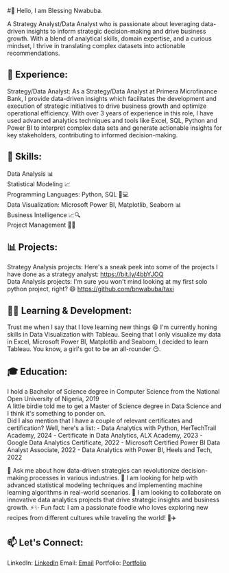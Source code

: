 #👋 Hello, I am Blessing Nwabuba.

A Strategy Analyst/Data Analyst who is passionate about leveraging data-driven insights to inform strategic decision-making and drive business growth. With a blend of analytical skills, domain expertise, and a curious mindset, I thrive in translating complex datasets into actionable recommendations.

## 💼 Experience:
Strategy/Data Analyst: As a Strategy/Data Analyst at Primera Microfinance Bank, I provide data-driven insights which facilitates the development and execution of strategic initiatives to drive business growth and optimize operational efficiency. With over 3 years of experience in this role, I have used advanced analytics techniques and tools like Excel, SQL, Python and Power BI to interpret complex data sets and generate actionable insights for key stakeholders, contributing to informed decision-making.

## 🚀 Skills:
Data Analysis 📊 <br>
Statistical Modeling 📈 <br>
Programming Languages: Python, SQL 🐍💻 <br>
Data Visualization: Microsoft Power BI, Matplotlib, Seaborn 📊 <br>
Business Intelligence 📈🔍 <br>
Project Management 📅🚀 <br>

## 📊 Projects:
Strategy Analysis projects: Here's a sneak peek into some of the projects I have done as a strategy analyst: https://bit.ly/4bbYJOQ  <br>
Data Analysis projects: I'm sure you won't mind looking at my first solo python project, right? 😄 https://github.com/bnwabuba/taxi

## 🌱🔭 Learning & Development:
Trust me when I say that I love learning new things 😄 
I'm currently honing skills in Data Visualization with Tableau. Seeing that I only visualize my data in Excel, Microsoft Power BI, Matplotlib and Seaborn, I decided to learn Tableau. You know, a girl's got to be an all-rounder 😏.  

## 🎓 Education:
I hold a Bachelor of Science degree in Computer Science from the National Open University of Nigeria, 2019 <br>
A little birdie told me to get a Master of Science degree in Data Science and I think it's something to ponder on. <br>
Did I also mention that I have a couple of relevant certificates and certification? Well, here's a list:
         - Data Analytics with Python, HerTechTrail Academy, 2024 
         - Certificate in Data Analytics, ALX Academy, 2023
         - Google Data Analytics Certificate, 2022
         - Microsoft Certified Power BI Data Analyst Associate, 2022
         - Data Analytics with Power BI, Heels and Tech, 2022

💬 Ask me about how data-driven strategies can revolutionize decision-making processes in various industries.
🤔 I am looking for help with advanced statistical modeling techniques and implementing machine learning algorithms in real-world scenarios.
👯 I am looking to collaborate on innovative data analytics projects that drive strategic insights and business growth.
⚡✨ Fun fact: I am a passionate foodie who loves exploring new recipes from different cultures while traveling the world! 🍲✈️ 

## 📫 Let's Connect:
LinkedIn: [LinkedIn](https://www.linkedin.com/in/blessing-nwabuba)
Email: [Email](blessingnwabuba@gmail.com)
Portfolio: [Portfolio](https://github.com/bnwabuba)
